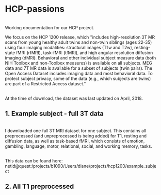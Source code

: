 # HCP-passions
<br> Working documentation for our HCP project. 

We focus on the HCP 1200 release, which "includes high-resolution 3T MR scans from young healthy adult twins and non-twin siblings (ages 22-35) using four imaging modalities: structural images (T1w and T2w), resting-state fMRI (rfMRI), task-fMRI (tfMRI), and high angular resolution diffusion imaging (dMRI). Behavioral and other individual subject measure data (both NIH Toolbox and non-Toolbox measures) is available on all subjects. MEG data and 7T MR data is available for a subset of subjects (twin pairs). The Open Access Dataset includes imaging data and most behavioral data. To protect subject privacy, some of the data (e.g., which subjects are twins) are part of a Restricted Access dataset."<br>

<br>At the time of download, the dataset was last updated on April, 2018.

## 1. Example subject - full 3T data 
<br> I downloaded one full 3T MRI dataset for one subject. This contains all preprocessed (and unpreprocessed is being added) for T1, resting and diffusion data, as well as task-based fMRI, which consists of emotion, gambling, language, motor, relational, social, and working memory, tasks. <br>

<br>This data can be found here: netid@quest:/projects/b1090/Users/diane/projects/hcp1200/example_subject

## 2. All T1 preprocessed



